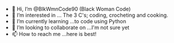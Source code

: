 - 👋 Hi, I’m @BlkWmnCode90 (Black Woman Code)
- 👀 I’m interested in ... The 3 C's; coding, crocheting and cooking.
- 🌱 I’m currently learning ...to code using Python 
- 💞️ I’m looking to collaborate on ...I'm not sure yet
- 📫 How to reach me ...here is best!

<!---
BlkWmnCode90/BlkWmnCode90 is a ✨ special ✨ repository because its `README.md` (this file) appears on your GitHub profile.
You can click the Preview link to take a look at your changes.
--->
